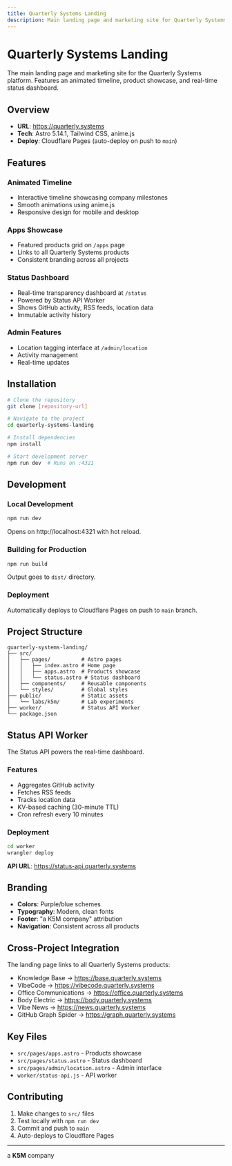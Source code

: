 ```yaml
---
title: Quarterly Systems Landing
description: Main landing page and marketing site for Quarterly Systems
---
```


# Quarterly Systems Landing

The main landing page and marketing site for the Quarterly Systems platform. Features an animated timeline, product showcase, and real-time status dashboard.

## Overview

- **URL**: https://quarterly.systems
- **Tech**: Astro 5.14.1, Tailwind CSS, anime.js
- **Deploy**: Cloudflare Pages (auto-deploy on push to `main`)

## Features

### Animated Timeline
- Interactive timeline showcasing company milestones
- Smooth animations using anime.js
- Responsive design for mobile and desktop

### Apps Showcase
- Featured products grid on `/apps` page
- Links to all Quarterly Systems products
- Consistent branding across all projects

### Status Dashboard
- Real-time transparency dashboard at `/status`
- Powered by Status API Worker
- Shows GitHub activity, RSS feeds, location data
- Immutable activity history

### Admin Features
- Location tagging interface at `/admin/location`
- Activity management
- Real-time updates

## Installation

```bash
# Clone the repository
git clone [repository-url]

# Navigate to the project
cd quarterly-systems-landing

# Install dependencies
npm install

# Start development server
npm run dev  # Runs on :4321
```

## Development

### Local Development

```bash
npm run dev
```

Opens on http://localhost:4321 with hot reload.

### Building for Production

```bash
npm run build
```

Output goes to `dist/` directory.

### Deployment

Automatically deploys to Cloudflare Pages on push to `main` branch.

## Project Structure

```
quarterly-systems-landing/
├── src/
│   ├── pages/          # Astro pages
│   │   ├── index.astro # Home page
│   │   ├── apps.astro  # Products showcase
│   │   └── status.astro # Status dashboard
│   ├── components/     # Reusable components
│   └── styles/         # Global styles
├── public/             # Static assets
│   └── labs/k5m/       # Lab experiments
├── worker/             # Status API Worker
└── package.json
```

## Status API Worker

The Status API powers the real-time dashboard.

### Features
- Aggregates GitHub activity
- Fetches RSS feeds
- Tracks location data
- KV-based caching (30-minute TTL)
- Cron refresh every 10 minutes

### Deployment

```bash
cd worker
wrangler deploy
```

**API URL**: https://status-api.quarterly.systems

## Branding

- **Colors**: Purple/blue schemes
- **Typography**: Modern, clean fonts
- **Footer**: "a K5M company" attribution
- **Navigation**: Consistent across all products

## Cross-Project Integration

The landing page links to all Quarterly Systems products:
- Knowledge Base → https://base.quarterly.systems
- VibeCode → https://vibecode.quarterly.systems
- Office Communications → https://office.quarterly.systems
- Body Electric → https://body.quarterly.systems
- Vibe News → https://news.quarterly.systems
- GitHub Graph Spider → https://graph.quarterly.systems

## Key Files

- `src/pages/apps.astro` - Products showcase
- `src/pages/status.astro` - Status dashboard
- `src/pages/admin/location.astro` - Admin interface
- `worker/status-api.js` - API worker

## Contributing

1. Make changes to `src/` files
2. Test locally with `npm run dev`
3. Commit and push to `main`
4. Auto-deploys to Cloudflare Pages

---

a **K5M** company
